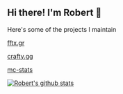 ## Hi there! I'm Robert 👋

Here's some of the projects I maintain

[fftx.gr](https://fttx.gr)

[crafty.gg](https://crafty.gg)

[mc-stats](https://github.com/treboryx/mc-stats)


[![Robert's github stats](https://github-readme-stats.vercel.app/api?username=treboryx&theme=dark&show_icons=true)](https://github.com/treboryx)
<!-- [![Robert's wakatime stats](https://github-readme-stats.vercel.app/api/wakatime?username=treboryx)](https://github.com/treboryx) -->
